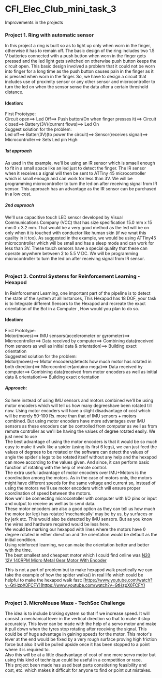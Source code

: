 # CFI_Elec_Club_mini_task_3
Improvements in the projects
### Project 1. Ring with automatic sensor
In this project a ring is built so as to light up only when worn in the finger, otherwise it has to remain off. The basic design of the ring includes two 1.5 V batteries connected with a push button when worn in the finger gets pressed and the led light gets switched on otherwise push button keeps the circuit open. This basic design involved a problem that it could not be worn into finger for a long time as the push button causes pain in the finger as it is pressed when worn in the finger. So, we have to design a circuit that includes use of proximity sensor or any other sensor and microcontroller to turn the led on when the sensor sense the data after a certain threshold distance.
#### Ideation:
First Prototype:
<br />Circuit open==> Led Off==> Push button(On when finger presses it)==> Circuit closed==> Battery(3V)(current flows)==> Led On
<br />Suggest solution for the problem:
<br />Led off==> Batter(3V)(to power the circuit)==> Sensor(receives signal)==> Microcontroller==> Sets Led pin High
##### 1st approach
As used in the example, we'll be using an IR sensor which is smaell enough to fit in a small space like an led just to detect the finger. The IR sensor when it receives a signal will then be sent to ATTiny 45 microcontroller which is small enough and can work for less than 3V. We will be programming microcontroller to turn the led on after receiving signal from IR sensor. This approach has an advantage as the IR sensor can be purchased in a low cost.
##### 2nd aaproach
We'll use capacitive touch LED sensor developed by Visual Communications Company (VCC) that has size specification 15.0 mm x 15 mm.0 x 3.2 mm. That would be a very good method as the led will be on only when it is touched with conductor like human skin (if we wnat this quality in it too). As suggested in the example, we would be using ATTiny45 microcontroller which will be small and has a sleep mode and can work for less than 3V. These touch sensors have a special quality that these can operate anywhere between 2 to 5.5 V DC. We will be programming microcontroller to turn the led on after receiving signal from IR sensor.
<br />
&nbsp;

### Project 2. Control Systems for Reinforcement Learning - Hexapod
In Reinforcement Learning, one important part of the pipeline is to detect the state of the system at all Instances, This Hexapod has 18 DOF, your task is to Integrate different Sensors to the Hexapod and recreate the exact orientation of the Bot in a Computer , How would you plan to do so.
#### Ideation:
First Prototype:
<br />Motor(moves)==> IMU sensors(accelerometer or gyrometer)==> Microcontroller==> Data received by computer==> Combining data(received from sensors as well as initial data & orientation)==> Building exact orientation
<br />Suggested solution for the problem:
<br />Motor(moves)==> Motor encoders(detects how much motor has rotated in both direction)==> Microcontroller(arduino mega)==> Data received by computer==> Combining data(received from motor encoders as well as initial data & orientation)==> Building exact orientation
##### Approach:
So here instead of using IMU sensors and motors combined we'll be using motor encoders which will tell us how many degreeshave been rotated till now. Using motor encoders will have a slight disadvantage of cost which will be merely 50-100 Rs. more than that of IMU sensors + motors combined. But using motor encoders have more advantages over IMU sensors as these encoders can be controlled from computer as well as from remote controller as we'll be having the values of degree rotated easily. We just need to use 
<br /> The best advantage of using the motor encoders is that it would be so much easy to make it walk like a spider (using its first 6 legs), we can just feed the values of degrees to be rotated or the software can detect the values of angle the spider's legs to be rotated itself without any help and the hexapod can move according to the values given. And since, it can perform basic function of rotating with the help of remote control.
<br />The extra useful advantage of motor encoders over IMU+Motors is the coordination among the motors. As in the case of motors only, the motors might have different speeds for the same voltage and current so, instead of using the motors we'll use motor encoders which will ensure proper coordination of speed between the motors.
<br /> Now we'll be connecting microcontoller with computer with I/O pins or input and output to receive as well as to send data.
<br />These motor encoders are also a good option as they can tell us how much the motor (or leg) has rotated 'mechanically' may be by us, by surfaces or by jerk etc. This would also be detected by IMU sensors. But as you know the wires and hardware required would be less here.
<br /> We would be marking our hexapod with lines where the motors have 0 degree rotated in either direction and the orientation would be default as the initial condition.
<br />Using reinforced learning, we can make the orientation better and better with the time.
<br />The best smallest and cheapest motor which I could find online was [N20 12V 140RPM Micro Metal Gear Motor With Encoder](https://robu.in/product/n20-12v-140rpm-micro-metal-gear-motor-with-encoder/?gclid=CjwKCAjwte71BRBCEiwAU_V9h_m5qym33YjT6x3uZ8T9u38Bpe0aWku8FRcNEvrT1_TCTgnC0hfSCBoCfLoQAvD_BwE)
&nbsp;

This is not a part of problem but to make hexapod walk practically we can take the example of how the spider walks() in real life which could be helpful to make the hexapod walk fast: [https://www.youtube.com/watch?v=GtHzpX0FCFY](https://www.youtube.com/watch?v=GtHzpX0FCFY)
<br />
&nbsp;

### Project 3. MicroMouse Maze - TechSoc Challenge
The idea is to include braking system so that if we increase speed. It will consist a mechanical lever in the vertical direction so that to make it stop accurately. This lever can be made with the help of a servo motor and make it pull down when the tyres stop rotating after receiving the signal. This could be of huge advantage in gaining speeds for the motor. This motor's lever at the end would be fixed by a very rough surface proving high friction force but also it will be pulled upside once it has been stopped to a point where it is required to.
<br />Also this will be at a little disadvantage of cost of one more servo motor but using this kind of technique could be useful in a competition or race.
<br />This project been made has used best parts considering feasibility and cost, etc. which makes it difficult for anyone to find or point out mistakes.
